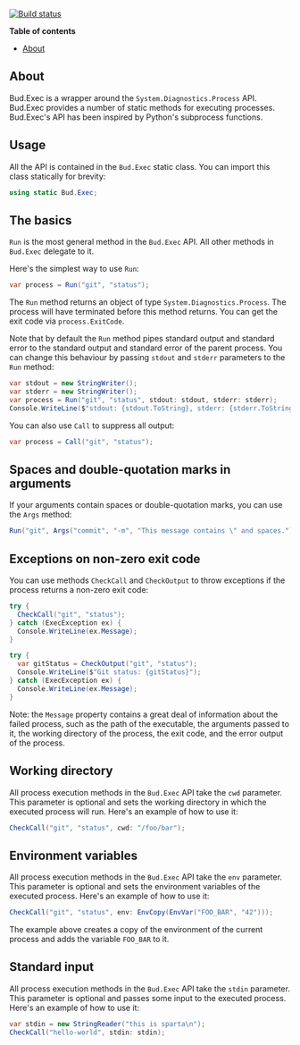 [![Build status](https://ci.appveyor.com/api/projects/status/r09w19qpguhsv28c/branch/master?svg=true)](https://ci.appveyor.com/project/urbas/bud-exec/branch/master)


__Table of contents__

* [About](#about)


## About

Bud.Exec is a wrapper around the `System.Diagnostics.Process` API. Bud.Exec provides a number of static methods for executing processes. Bud.Exec's API has been inspired by Python's subprocess functions.

## Usage

All the API is contained in the `Bud.Exec` static class. You can import this class statically for brevity:

```csharp
using static Bud.Exec;
```

## The basics

`Run` is the most general method in the `Bud.Exec` API. All other methods in `Bud.Exec` delegate to it.

Here's the simplest way to use `Run`:

```csharp
var process = Run("git", "status");
```

The `Run` method returns an object of type `System.Diagnostics.Process`. The process will have terminated before this method returns. You can get the exit code via `process.ExitCode`.

Note that by default the `Run` method pipes standard output and standard error to the standard output and standard error of the parent process. You can change this behaviour by passing `stdout` and `stderr` parameters to the `Run` method:

```csharp
var stdout = new StringWriter();
var stderr = new StringWriter();
var process = Run("git", "status", stdout: stdout, stderr: stderr);
Console.WriteLine($"stdout: {stdout.ToString}, stderr: {stderr.ToString()}");
```

You can also use `Call` to suppress all output:

```csharp
var process = Call("git", "status");
```

## Spaces and double-quotation marks in arguments

If your arguments contain spaces or double-quotation marks, you can use the `Args` method:

```csharp
Run("git", Args("commit", "-m", "This message contains \" and spaces."));
```

## Exceptions on non-zero exit code

You can use methods `CheckCall` and `CheckOutput` to throw exceptions if the process returns a non-zero exit code:

```csharp
try {
  CheckCall("git", "status");
} catch (ExecException ex) {
  Console.WriteLine(ex.Message);
}
```

```csharp
try {
  var gitStatus = CheckOutput("git", "status");
  Console.WriteLine($"Git status: {gitStatus}");
} catch (ExecException ex) {
  Console.WriteLine(ex.Message);
}
```

Note: the `Message` property contains a great deal of information about the failed process, such as the path of the executable, the arguments passed to it, the working directory of the process, the exit code, and the error output of the process.

## Working directory

All process execution methods in the `Bud.Exec` API take the `cwd` parameter. This parameter is optional and sets the working directory in which the executed process will run. Here's an example of how to use it:

```csharp
CheckCall("git", "status", cwd: "/foo/bar");
```

## Environment variables

All process execution methods in the `Bud.Exec` API take the `env` parameter. This parameter is optional and sets the environment variables of the executed process. Here's an example of how to use it:

```csharp
CheckCall("git", "status", env: EnvCopy(EnvVar("FOO_BAR", "42")));
```

The example above creates a copy of the environment of the current process and adds the variable `FOO_BAR` to it.

## Standard input

All process execution methods in the `Bud.Exec` API take the `stdin` parameter. This parameter is optional and passes some input to the executed process. Here's an example of how to use it:

```csharp
var stdin = new StringReader("this is sparta\n");
CheckCall("hello-world", stdin: stdin);
```
